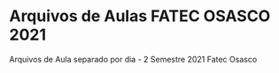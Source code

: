 # Arquivos de Aulas FATEC OSASCO 2021
Arquivos de Aula  separado por dia - 2 Semestre 2021 Fatec Osasco
